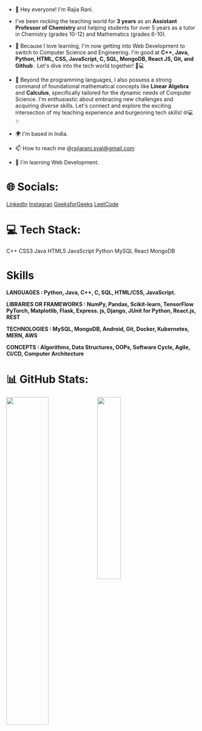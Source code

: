 - 👋  Hey everyone!  I'm Rajia Rani.
- I've been rocking the teaching world for <b>3 years</b> as an <b> Assistant Professor of Chemistry </b> and helping students for over 5 years as a tutor in Chemistry (grades 10-12) and Mathematics (grades 6-10). 
- 👀 Because I love learning, I'm now getting into Web Development to switch to Computer Science and Engineering. I'm good at <b> C++, Java, Python, HTML, CSS, JavaScript, C, SQL, MongoDB, React JS, Git, and Github </b>. Let's dive into the tech world together! 🚀💻
- 🌱 Beyond the programming languages, I also possess a strong command of foundational mathematical concepts like <b> Linear Algebra </b> and <b>Calculus</b>, specifically tailored for the dynamic needs of Computer Science.
I'm enthusiastic about embracing new challenges and acquiring diverse skills. Let's connect and explore the exciting intersection of my teaching experience and burgeoning tech skills! 🌐💻✨

- 🌍 I'm based in India.
- 📫 How to reach me @rajiarani.syal@gmail.com
- 🧠 I'm learning Web Development.


# 🌐 Socials:
<a href="https://www.linkedin.com/in/rajia-rani-935b71187/ ">LinkedIn</a>
<a href="https://www.instagram.com/reddyr.c">Instagran</a>
<a href="https://auth.geeksforgeeks.org/user/rajiaracwmt/?utm_source=geeksforgeeks&utm_medium=my_profile&utm_campaign=auth_user">GeeksforGeeks</a>
<a href="https://leetcode.com/user0225zW/">LeetCode</a>


# 💻 Tech Stack:
 C++ CSS3 Java HTML5 JavaScript Python  MySQL React MongoDB 

# Skills
<b>LANGUAGES <b>: Python, Java, C++, C, SQL, HTML/CSS, JavaScript.

<b>LIBRARIES OR FRAMEWORKS </b>: NumPy, Pandas, Scikit-learn, TensorFlow PyTorch, Matplotlib, Flask, Express. js, Django, JUnit for Python, React.js, REST

<b>TECHNOLOGIES</b> : MySQL, MongoDB, Android, Git, Docker, Kubernetes, MERN, AWS

<b>CONCEPTS </b>: Algorithms, Data Structures, OOPs, Software Cycle, Agile, CI/CD, Computer Architecture



# 📊 GitHub Stats:

<img align="left" width="47%" src="https://github-readme-stats.vercel.app/api?username=RajiaRani&show_icons=true&theme=radical" />
<img align="left" width="35%" src="https://github-readme-stats.vercel.app/api/top-langs/?username=RajiaRani&layout=compact" />

  
      
    
  
      
 

<!---
RajiaRani/RajiaRani is a ✨ special ✨ repository because its `README.md` (this file) appears on your GitHub profile.
You can click the Preview link to take a look at your changes.
--->
